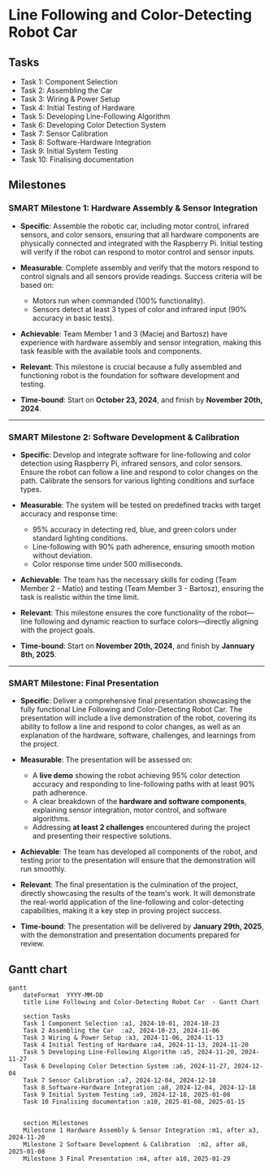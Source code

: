 #  Line Following and Color-Detecting Robot Car 

## Tasks
 - Task 1: Component Selection
 - Task 2: Assembling the Car
 - Task 3: Wiring & Power Setup
 - Task 4: Initial Testing of Hardware
 - Task 5: Developing Line-Following Algorithm
 - Task 6: Developing Color Detection System
 - Task 7: Sensor Calibration
 - Task 8: Software-Hardware Integration
 - Task 9: Initial System Testing
 - Task 10: Finalising documentation

## Milestones
### **SMART Milestone 1: Hardware Assembly & Sensor Integration**

- **Specific**: Assemble the robotic car, including motor control, infrared sensors, and color sensors, ensuring that all hardware components are physically connected and integrated with the Raspberry Pi. Initial testing will verify if the robot can respond to motor control and sensor inputs.
  
- **Measurable**: Complete assembly and verify that the motors respond to control signals and all sensors provide readings. Success criteria will be based on:
  - Motors run when commanded (100% functionality).
  - Sensors detect at least 3 types of color and infrared input (90% accuracy in basic tests).
  
- **Achievable**: Team Member 1 and 3 (Maciej and Bartosz) have experience with hardware assembly and sensor integration, making this task feasible with the available tools and components.

- **Relevant**: This milestone is crucial because a fully assembled and functioning robot is the foundation for software development and testing.

- **Time-bound**: Start on **October 23, 2024**, and finish by **November 20th, 2024**.

---

### **SMART Milestone 2: Software Development & Calibration**

- **Specific**: Develop and integrate software for line-following and color detection using Raspberry Pi, infrared sensors, and color sensors. Ensure the robot can follow a line and respond to color changes on the path. Calibrate the sensors for various lighting conditions and surface types.

- **Measurable**: The system will be tested on predefined tracks with target accuracy and response time:
  - 95% accuracy in detecting red, blue, and green colors under standard lighting conditions.
  - Line-following with 90% path adherence, ensuring smooth motion without deviation.
  - Color response time under 500 milliseconds.

- **Achievable**: The team has the necessary skills for coding (Team Member 2 - Matio) and testing (Team Member 3 - Bartosz), ensuring the task is realistic within the time limit.

- **Relevant**: This milestone ensures the core functionality of the robot—line following and dynamic reaction to surface colors—directly aligning with the project goals.

- **Time-bound**: Start on **November 20th, 2024**, and finish by **Jannuary 8th, 2025**.

---

### **SMART Milestone: Final Presentation**

- **Specific**: Deliver a comprehensive final presentation showcasing the fully functional Line Following and Color-Detecting Robot Car. The presentation will include a live demonstration of the robot, covering its ability to follow a line and respond to color changes, as well as an explanation of the hardware, software, challenges, and learnings from the project.

- **Measurable**: The presentation will be assessed on:
  - A **live demo** showing the robot achieving 95% color detection accuracy and responding to line-following paths with at least 90% path adherence.
  - A clear breakdown of the **hardware and software components**, explaining sensor integration, motor control, and software algorithms.
  - Addressing **at least 2 challenges** encountered during the project and presenting their respective solutions.

- **Achievable**: The team has developed all components of the robot, and testing prior to the presentation will ensure that the demonstration will run smoothly. 

- **Relevant**: The final presentation is the culmination of the project, directly showcasing the results of the team's work. It will demonstrate the real-world application of the line-following and color-detecting capabilities, making it a key step in proving project success.

- **Time-bound**: The presentation will be delivered by **January 29th, 2025**, with the demonstration and presentation documents prepared for review.



 ## Gantt chart

```mermaid
gantt
    dateFormat  YYYY-MM-DD
    title Line Following and Color-Detecting Robot Car  - Gantt Chart

    section Tasks
    Task 1 Component Selection :a1, 2024-10-01, 2024-10-23
    Task 2 Assembling the Car  :a2, 2024-10-23, 2024-11-06
    Task 3 Wiring & Power Setup :a3, 2024-11-06, 2024-11-13
    Task 4 Initial Testing of Hardware :a4, 2024-11-13, 2024-11-20
    Task 5 Developing Line-Following Algorithm :a5, 2024-11-20, 2024-11-27
    Task 6 Developing Color Detection System :a6, 2024-11-27, 2024-12-04
    Task 7 Sensor Calibration :a7, 2024-12-04, 2024-12-18
    Task 8 Software-Hardware Integration :a8, 2024-12-04, 2024-12-18
    Task 9 Initial System Testing :a9, 2024-12-18, 2025-01-08
    Task 10 Finalising documentation :a10, 2025-01-08, 2025-01-15
    

    section Milestones
    Milestone 1 Hardware Assembly & Sensor Integration :m1, after a3, 2024-11-20
    Milestone 2 Software Development & Calibration  :m2, after a8, 2025-01-08
    Milestone 3 Final Presentation :m4, after a10, 2025-01-29
```
